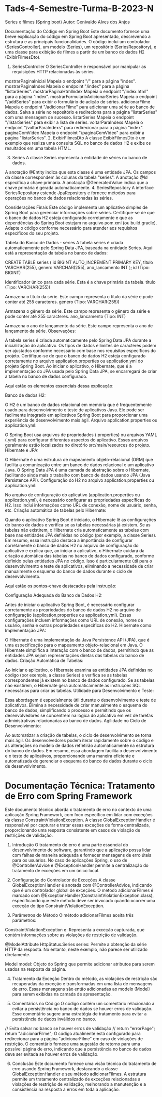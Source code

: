 # Tads-4-Semestre-Turma-B-2023-N
Series e filmes (Spring boot)
Autor: Genivaldo Alves dos Anjos



Documentação do Código em Spring Boot
Este documento fornece uma breve explicação do código em Spring Boot apresentado, descrevendo a estrutura e as principais funcionalidades. O código inclui um controlador (SeriesController), um modelo (Series), um repositório (SeriesRepository), e uma classe para exibição de filmes a partir de um banco de dados H2 (ExibirFilmesDto).

1. SeriesController
   O SeriesController é responsável por manipular as requisições HTTP relacionadas às séries.

mostrarPaginaInicial
Mapeia o endpoint "/" para a página "index".
mostrarPaginaIndex
Mapeia o endpoint "/index" para a página "listarSeries".
mostrarPaginaHtmlIndex
Mapeia o endpoint "/index.html" para a página "index".
mostrarFormularioAdicionarSeries
Mapeia o endpoint "/addSeries" para exibir o formulário de adição de séries.
adicionarFilme
Mapeia o endpoint "/adicionarFilme" para adicionar uma série ao banco de dados.
Salva a série no repositório e redireciona para a página "listarSeries" com uma mensagem de sucesso.
listarSeries
Mapeia o endpoint "/listarSeries" para exibir a lista de séries.
voltarParaIndexs
Mapeia o endpoint "/voltarParaIndexs" para redirecionar para a página "index".
paginaComVideo
Mapeia o endpoint "/paginaComVideo" para exibir a página "listarSeries".
2. ExibirFilmesDto
   A classe ExibirFilmesDto é um exemplo que realiza uma consulta SQL no banco de dados H2 e exibe os resultados em uma tabela HTML.

3. Series
   A classe Series representa a entidade de séries no banco de dados.

A anotação @Entity indica que esta classe é uma entidade JPA.
Os campos da classe correspondem às colunas da tabela "series".
A anotação @Id especifica a chave primária.
A anotação @GeneratedValue indica que a chave primária é gerada automaticamente.
4. SeriesRepository
   A interface SeriesRepository estende JpaRepository e fornece métodos para operações no banco de dados relacionadas às séries.

Considerações Finais
Este código implementa um aplicativo simples de Spring Boot para gerenciar informações sobre séries. Certifique-se de que o banco de dados H2 esteja configurado corretamente e que as dependências do Spring Boot estejam no arquivo pom.xml (ou build.gradle). Adapte o código conforme necessário para atender aos requisitos específicos do seu projeto.

Tabela do Banco de Dados - series
A tabela series é criada automaticamente pelo Spring Data JPA, baseada na entidade Series. Aqui está a representação da tabela no banco de dados:


CREATE TABLE series (
id BIGINT AUTO_INCREMENT PRIMARY KEY,
titulo VARCHAR(255),
genero VARCHAR(255),
ano_lancamento INT
);
id (Tipo: BIGINT)

Identificador único para cada série.
Esta é a chave primária da tabela.
titulo (Tipo: VARCHAR(255))

Armazena o título da série.
Este campo representa o título da série e pode conter até 255 caracteres.
genero (Tipo: VARCHAR(255))

Armazena o gênero da série.
Este campo representa o gênero da série e pode conter até 255 caracteres.
ano_lancamento (Tipo: INT)

Armazena o ano de lançamento da série.
Este campo representa o ano de lançamento da série.
Observações:

A tabela series é criada automaticamente pelo Spring Data JPA durante a inicialização do aplicativo.
Os tipos de dados e limites de caracteres podem ser ajustados conforme necessário com base nos requisitos específicos do projeto.
Certifique-se de que o banco de dados H2 esteja configurado corretamente no arquivo application.properties ou application.yml do projeto Spring Boot. Ao iniciar o aplicativo, o Hibernate, que é a implementação do JPA usada pelo Spring Data JPA, se encarregará de criar a tabela no banco de dados configurado.

Aqui estão os elementos essenciais dessa explicação:

Banco de dados H2:

O H2 é um banco de dados relacional em memória que é frequentemente usado para desenvolvimento e teste de aplicativos Java. Ele pode ser facilmente integrado em aplicativos Spring Boot para proporcionar uma experiência de desenvolvimento mais ágil.
Arquivo application.properties ou application.yml:

O Spring Boot usa arquivos de propriedades (.properties) ou arquivos YAML (.yml) para configurar diferentes aspectos do aplicativo. Esses arquivos geralmente estão localizados no diretório src/main/resources do projeto.
Hibernate e JPA:

O Hibernate é uma estrutura de mapeamento objeto-relacional (ORM) que facilita a comunicação entre um banco de dados relacional e um aplicativo Java. O Spring Data JPA é uma camada de abstração sobre o Hibernate, facilitando ainda mais o trabalho com banco de dados usando JPA (Java Persistence API).
Configuração do H2 no arquivo application.properties ou application.yml:

No arquivo de configuração do aplicativo (application.properties ou application.yml), é necessário configurar as propriedades específicas do H2. Isso inclui informações como URL de conexão, nome de usuário, senha, etc.
Criação automática de tabelas pelo Hibernate:

Quando o aplicativo Spring Boot é iniciado, o Hibernate lê as configurações do banco de dados e verifica se as tabelas necessárias já existem. Se as tabelas não existirem, o Hibernate cria automaticamente as tabelas com base nas entidades JPA definidas no código (por exemplo, a classe Series).
Em resumo, essa instrução destaca a importância de configurar corretamente o banco de dados H2 no arquivo de configuração do aplicativo e explica que, ao iniciar o aplicativo, o Hibernate cuidará da criação automática das tabelas no banco de dados configurado, conforme definido pelas entidades JPA no código. Isso é particularmente útil para o desenvolvimento e teste de aplicativos, eliminando a necessidade de criar manualmente o esquema do banco de dados durante o ciclo de desenvolvimento.


Aqui estão os pontos-chave destacados pela instrução:

Configuração Adequada do Banco de Dados H2:

Antes de iniciar o aplicativo Spring Boot, é necessário configurar corretamente as propriedades do banco de dados H2 no arquivo de configuração (application.properties ou application.yml). Essas configurações incluem informações como URL de conexão, nome de usuário, senha e outras propriedades específicas do H2.
Hibernate como Implementação JPA:

O Hibernate é uma implementação da Java Persistence API (JPA), que é uma especificação para o mapeamento objeto-relacional em Java. O Hibernate simplifica a interação com o banco de dados, permitindo que as entidades JPA sejam representações diretas das tabelas do banco de dados.
Criação Automática de Tabelas:

Ao iniciar o aplicativo, o Hibernate examina as entidades JPA definidas no código (por exemplo, a classe Series) e verifica se as tabelas correspondentes já existem no banco de dados configurado. Se as tabelas não existirem, o Hibernate gera automaticamente as instruções SQL necessárias para criar as tabelas.
Utilidade para Desenvolvimento e Teste:

Essa abordagem é especialmente útil durante o desenvolvimento e teste de aplicativos. Elimina a necessidade de criar manualmente o esquema do banco de dados, simplificando o processo e permitindo que os desenvolvedores se concentrem na lógica do aplicativo em vez de tarefas administrativas relacionadas ao banco de dados.
Agilidade no Ciclo de Desenvolvimento:

Ao automatizar a criação de tabelas, o ciclo de desenvolvimento se torna mais ágil. Os desenvolvedores podem iterar rapidamente sobre o código e as alterações no modelo de dados refletirão automaticamente na estrutura do banco de dados.
Em resumo, essa abordagem facilita o desenvolvimento e o teste de aplicativos, proporcionando uma maneira eficiente e automatizada de gerenciar o esquema do banco de dados durante o ciclo de desenvolvimento.


 # Documentação Técnica: Tratamento de Erro com Spring Framework

Este documento técnico aborda o tratamento de erro no contexto de uma aplicação Spring Framework, com foco específico em lidar com exceções da classe ConstraintViolationException. A classe GlobalExceptionHandler é responsável por capturar e tratar essas exceções de forma centralizada, proporcionando uma resposta consistente em casos de violação de restrições de validação.

1. Introdução
   O tratamento de erro é uma parte essencial do desenvolvimento de software, garantindo que a aplicação possa lidar com falhas de maneira adequada e fornecer mensagens de erro úteis para os usuários. No caso de aplicações Spring, o uso de @ControllerAdvice e @ExceptionHandler permite a centralização do tratamento de exceções em um único local.

2. Configuração do Controlador de Exceções
   A classe GlobalExceptionHandler é anotada com @ControllerAdvice, indicando que é um controlador global de exceções. O método adicionarFilmes é marcado com @ExceptionHandler(ConstraintViolationException.class), especificando que este método deve ser invocado quando ocorrer uma exceção do tipo ConstraintViolationException.

3. Parâmetros do Método
   O método adicionarFilmes aceita três parâmetros:

ConstraintViolationException e: Representa a exceção capturada, que contém informações sobre as violações de restrição de validação.

@ModelAttribute HttpStatus.Series series: Permite a obtenção da série HTTP da resposta. No entanto, neste exemplo, não parece ser utilizado diretamente.

Model model: Objeto do Spring que permite adicionar atributos para serem usados na resposta da página.

4. Tratamento da Exceção
   Dentro do método, as violações de restrição são recuperadas da exceção e transformadas em uma lista de mensagens de erro. Essas mensagens são então adicionadas ao modelo (Model) para serem exibidas na camada de apresentação.

5. Comentários no Código
   O código contém um comentário relacionado a evitar a persistência no banco de dados se houver erros de validação. Esse comentário sugere uma estratégia de tratamento para evitar a persistência de dados inválidos no banco.


// Evita salvar no banco se houver erros de validação
// return "errorPage";
return "adicionarFilme";
O código atualmente está configurado para redirecionar para a página "adicionarFilme" em caso de violações de restrição. O comentário fornece uma sugestão de retorno para uma possível página de erro, indicando que a persistência no banco de dados deve ser evitada se houver erros de validação.

6. Conclusão
   Este documento fornece uma visão técnica do tratamento de erro usando Spring Framework, destacando a classe GlobalExceptionHandler e seu método adicionarFilmes. A estrutura permite um tratamento centralizado de exceções relacionadas a violações de restrição de validação, melhorando a manutenção e a consistência na resposta a erros em toda a aplicação.








